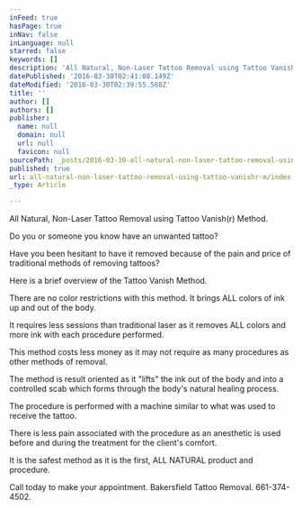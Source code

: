 ```yaml
---
inFeed: true
hasPage: true
inNav: false
inLanguage: null
starred: false
keywords: []
description: 'All Natural, Non-Laser Tattoo Removal using Tattoo Vanish® Method.'
datePublished: '2016-03-30T02:41:08.149Z'
dateModified: '2016-03-30T02:39:55.588Z'
title: ''
author: []
authors: []
publisher:
  name: null
  domain: null
  url: null
  favicon: null
sourcePath: _posts/2016-03-30-all-natural-non-laser-tattoo-removal-using-tattoo-vanishr-m.md
published: true
url: all-natural-non-laser-tattoo-removal-using-tattoo-vanishr-m/index.html
_type: Article

---
```

All Natural, Non-Laser Tattoo Removal using Tattoo Vanish(r) Method.

Do you or someone you know have an unwanted tattoo?

Have you been hesitant to have it removed because of the pain and price of traditional methods of removing tattoos?

Here is a brief overview of the Tattoo Vanish Method.

There are no color restrictions with this method. It brings ALL colors of ink up and out of the body.

It requires less sessions than traditional laser as it removes ALL colors and more ink with each procedure performed.

This method costs less money as it may not require as many procedures as other methods of removal.

The method is result oriented as it "lifts" the ink out of the body and into a controlled scab which forms through the body's natural healing process.

The procedure is performed with a machine similar to what was used to receive the tattoo.

There is less pain associated with the procedure as an anesthetic is used before and during the treatment for the client's comfort.

It is the safest method as it is the first, ALL NATURAL product and procedure.

Call today to make your appointment. Bakersfield Tattoo Removal. 661-374-4502\.